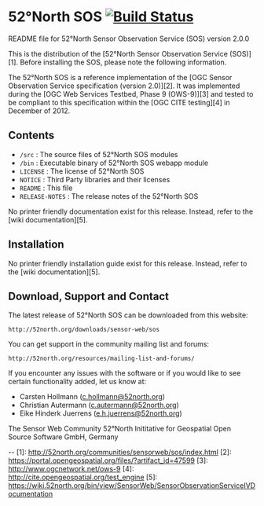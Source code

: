 # 52°North SOS [![Build Status](https://travis-ci.org/52North/SOS.png)](https://travis-ci.org/52North/SOS)

README file for 52°North Sensor Observation Service (SOS) version 2.0.0

This is the distribution of the [52°North Sensor Observation Service (SOS)][1].
Before installing the SOS, please note the following information.

The 52°North SOS is a reference implementation of the
[OGC Sensor Observation Service specification (version 2.0)][2]. It was
implemented during the [OGC Web Services Testbed,  Phase 9 (OWS-9)][3] and
tested  to be compliant to this specification within the [OGC CITE testing][4]
in December of 2012.

## Contents
  * `/src` :			     The source files of 52°North SOS modules
  * `/bin` :			     Executable binary of 52°North SOS webapp module
  * `LICENSE` :		     The license of 52°North SOS
  * `NOTICE` :		     Third Party libraries and their licenses
  * `README` :		     This file
  * `RELEASE-NOTES` :  The release notes of the 52°North SOS

No printer friendly documentation exist for this release. Instead, refer to the [wiki documentation][5].

## Installation

No printer friendly installation guide exist for this release. Instead, refer to the [wiki documentation][5].

## Download, Support and Contact

The latest release of 52°North SOS can be downloaded from this website:

    http://52north.org/downloads/sensor-web/sos

You can get support in the community mailing list and forums:

    http://52north.org/resources/mailing-list-and-forums/

If you encounter any issues with the software or if you would like to see
certain functionality added, let us know at:

 - Carsten Hollmann (c.hollmann@52north.org)
 - Christian Autermann (c.autermann@52north.org)
 - Eike Hinderk Juerrens (e.h.juerrens@52north.org)

The Sensor Web Community
52°North Inititative for Geospatial Open Source Software GmbH, Germany

--
[1]: http://52north.org/communities/sensorweb/sos/index.html
[2]: https://portal.opengeospatial.org/files/?artifact_id=47599
[3]: http://www.ogcnetwork.net/ows-9
[4]: http://cite.opengeospatial.org/test_engine
[5]: https://wiki.52north.org/bin/view/SensorWeb/SensorObservationServiceIVDocumentation